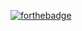 [![forthebadge](https://forthebadge.com/images/badges/fuck-it-ship-it.svg)](https://forthebadge.com)
